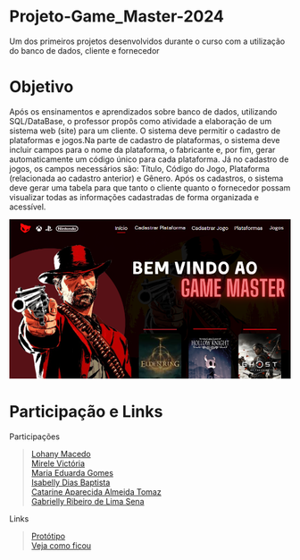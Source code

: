 # Projeto-Game_Master-2024
Um dos primeiros projetos desenvolvidos durante o curso com a utilização do banco de dados, cliente e fornecedor

# Objetivo
Após os ensinamentos e aprendizados sobre banco de dados, utilizando SQL/DataBase, o professor propôs como atividade a elaboração de um sistema web (site) para um cliente. O sistema deve permitir o cadastro de plataformas e jogos.Na parte de cadastro de plataformas, o sistema deve incluir campos para o nome da plataforma, o fabricante e, por fim, gerar automaticamente um código único para cada plataforma. Já no cadastro de jogos, os campos necessários são: Título, Código do Jogo, Plataforma (relacionada ao cadastro anterior) e Gênero. Após os cadastros, o sistema deve gerar uma tabela para que tanto o cliente quanto o fornecedor possam visualizar todas as informações cadastradas de forma organizada e acessível.

![print telainicial](telainicial.png)

# Participação e Links

Participações
> [Lohany Macedo](https://github.com/Lohanyy17)    
> [Mirele Victória](https://github.com/Mvictoria218)    
> [Maria Eduarda Gomes](https://github.com/MariaGomesR)  
> [Isabelly Dias Baptista](https://github.com/IDBaptista)  
> [Catarine Aparecida Almeida Tomaz](https://github.com/tomazzcatarine)  
> [Gabrielly Ribeiro de Lima Sena](https://github.com/GabySena)  

Links
> [Protótipo](https://www.canva.com/design/DAGSVuVnmig/20ZaWNkxj01ux7hcYh7QMw/edit?utm_content=DAGSVuVnmig&utm_campaign=designshare&utm_medium=link2&utm_source=sharebutton)  
> [Veja como ficou](https://projeto-inovar-gtmax-2024.onrender.com)


